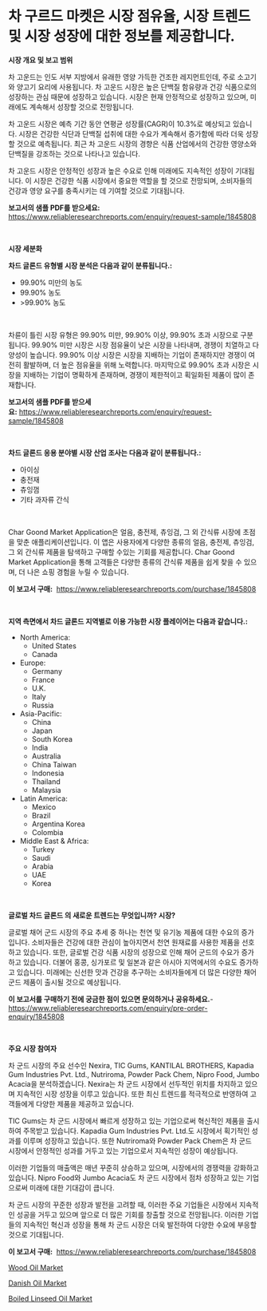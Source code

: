 <p><h1>차 구르드 마켓은 시장 점유율, 시장 트렌드 및 시장 성장에 대한 정보를 제공합니다.</h1></p><p><strong>시장 개요 및 보고 범위</strong></p>
<p><p>차 고운드는 인도 서부 지방에서 유래한 영양 가득한 건조한 레지먼트인데, 주로 소고기와 양고기 요리에 사용됩니다. 차 고운드 시장은 높은 단백질 함유량과 건강 식품으로의 성장하는 관심 때문에 성장하고 있습니다. 시장은 현재 안정적으로 성장하고 있으며, 미래에도 계속해서 성장할 것으로 전망됩니다.</p><p>차 고운드 시장은 예측 기간 동안 연평균 성장률(CAGR)이 10.3%로 예상되고 있습니다. 시장은 건강한 식단과 단백질 섭취에 대한 수요가 계속해서 증가함에 따라 더욱 성장할 것으로 예측됩니다. 최근 차 고운드 시장의 경향은 식품 산업에서의 건강한 영양소와 단백질을 강조하는 것으로 나타나고 있습니다.</p><p>차 고운드 시장은 안정적인 성장과 높은 수요로 인해 미래에도 지속적인 성장이 기대됩니다. 이 시장은 건강한 식품 시장에서 중요한 역할을 할 것으로 전망되며, 소비자들의 건강과 영양 요구를 충족시키는 데 기여할 것으로 기대됩니다.</p></p>
<p><strong>보고서의 샘플 PDF를 받으세요:</strong> <a href="https://www.reliableresearchreports.com/enquiry/request-sample/1845808">https://www.reliableresearchreports.com/enquiry/request-sample/1845808</a></p>
<p>&nbsp;</p>
<p><strong>시장 세분화</strong></p>
<p><strong>차드 글론드 유형별 시장 분석은 다음과 같이 분류됩니다.:</strong></p>
<p><ul><li>99.90% 미만의 농도</li><li>99.90% 농도</li><li>>99.90% 농도</li></ul></p>
<p>&nbsp;</p>
<p><p>차륜이 틀린 시장 유형은 99.90% 미만, 99.90% 이상, 99.90% 초과 시장으로 구분됩니다. 99.90% 미만 시장은 시장 점유율이 낮은 시장을 나타내며, 경쟁이 치열하고 다양성이 높습니다. 99.90% 이상 시장은 시장을 지배하는 기업이 존재하지만 경쟁이 여전히 활발하며, 더 높은 점유율을 위해 노력합니다. 마지막으로 99.90% 초과 시장은 시장을 지배하는 기업이 명확하게 존재하며, 경쟁이 제한적이고 획일화된 제품이 많이 존재합니다.</p></p>
<p><strong>보고서의 샘플 PDF를 받으세요:</strong>&nbsp;<a href="https://www.reliableresearchreports.com/enquiry/request-sample/1845808">https://www.reliableresearchreports.com/enquiry/request-sample/1845808</a></p>
<p>&nbsp;</p>
<p><strong> 차드 글론드 응용 분야별 시장 산업 조사는 다음과 같이 분류됩니다.:</strong></p>
<p><ul><li>아이싱</li><li>충전재</li><li>츄잉껌</li><li>기타 과자류 간식</li></ul></p>
<p>&nbsp;</p>
<p><p>Char Goond Market Application은 얼음, 충전제, 츄잉검, 그 외 간식류 시장에 초점을 맞춘 애플리케이션입니다. 이 앱은 사용자에게 다양한 종류의 얼음, 충전제, 츄잉검, 그 외 간식류 제품을 탐색하고 구매할 수있는 기회를 제공합니다. Char Goond Market Application을 통해 고객들은 다양한 종류의 간식류 제품을 쉽게 찾을 수 있으며, 더 나은 쇼핑 경험을 누릴 수 있습니다.</p></p>
<p><strong>이 보고서 구매:</strong>&nbsp; <a href="https://www.reliableresearchreports.com/purchase/1845808">https://www.reliableresearchreports.com/purchase/1845808</a></p>
<p>&nbsp;</p>
<p><strong>지역 측면에서 차드 글론드 지역별로 이용 가능한 시장 플레이어는 다음과 같습니다.:</strong></p>
<p><ul>
    <li>
        North America:
        <ul>
            <li>United States</li>
            <li>Canada</li>
        </ul>
    </li>
    <li>
        Europe:
        <ul>
            <li>Germany</li>
            <li>France</li>
            <li>U.K.</li>
            <li>Italy</li>
            <li>Russia</li>
        </ul>
    </li>
    <li>
        Asia-Pacific:
        <ul>
            <li>China</li>
            <li>Japan</li>
            <li>South Korea</li>
            <li>India</li>
            <li>Australia</li>
            <li>China Taiwan</li>
            <li>Indonesia</li>
            <li>Thailand</li>
            <li>Malaysia</li>
        </ul>
    </li>
    <li>
        Latin America:
        <ul>
            <li>Mexico</li>
            <li>Brazil</li>
            <li>Argentina Korea</li>
            <li>Colombia</li>
        </ul>
    </li>
    <li>
        Middle East & Africa:
        <ul>
            <li>Turkey</li>
            <li>Saudi</li>
            <li>Arabia</li>
            <li>UAE</li>
            <li>Korea</li>
        </ul>
    </li>
    </ul></p>
<p>&nbsp;</p>
<p><strong>글로벌 차드 글론드 의 새로운 트렌드는 무엇입니까? 시장?</strong></p>
<p><p>글로벌 채어 군드 시장의 주요 추세 중 하나는 천연 및 유기농 제품에 대한 수요의 증가입니다. 소비자들은 건강에 대한 관심이 높아지면서 천연 원재료를 사용한 제품을 선호하고 있습니다. 또한, 글로벌 건강 식품 시장의 성장으로 인해 채어 군드의 수요가 증가하고 있습니다. 더불어 홍콩, 싱가포르 및 일본과 같은 아시아 지역에서의 수요도 증가하고 있습니다. 미래에는 신선한 맛과 건강을 추구하는 소비자들에게 더 많은 다양한 채어 군드 제품이 출시될 것으로 예상됩니다.</p></p>
<p><strong>이 보고서를 구매하기 전에 궁금한 점이 있으면 문의하거나 공유하세요.</strong>- <a href="https://www.reliableresearchreports.com/enquiry/pre-order-enquiry/1845808">https://www.reliableresearchreports.com/enquiry/pre-order-enquiry/1845808</a></p>
<p>&nbsp;</p>
<p><strong>주요 시장 참여자</strong></p>
<p><p>차 군드 시장의 주요 선수인 Nexira, TIC Gums, KANTILAL BROTHERS, Kapadia Gum Industries Pvt. Ltd., Nutriroma, Powder Pack Chem, Nipro Food, Jumbo Acacia을 분석하겠습니다. Nexira는 차 군드 시장에서 선두적인 위치를 차지하고 있으며 지속적인 시장 성장을 이루고 있습니다. 또한 최신 트렌드를 적극적으로 반영하여 고객들에게 다양한 제품을 제공하고 있습니다.</p><p>TIC Gums는 차 군드 시장에서 빠르게 성장하고 있는 기업으로써 혁신적인 제품을 출시하여 주목받고 있습니다. Kapadia Gum Industries Pvt. Ltd.도 시장에서 획기적인 성과를 이루며 성장하고 있습니다. 또한 Nutriroma와 Powder Pack Chem은 차 군드 시장에서 안정적인 성과를 거두고 있는 기업으로서 지속적인 성장이 예상됩니다.</p><p>이러한 기업들의 매출액은 매년 꾸준히 상승하고 있으며, 시장에서의 경쟁력을 강화하고 있습니다. Nipro Food와 Jumbo Acacia도 차 군드 시장에서 점차 성장하고 있는 기업으로써 미래에 대한 기대감이 큽니다.</p><p>차 군드 시장의 꾸준한 성장과 발전을 고려할 때, 이러한 주요 기업들은 시장에서 지속적인 성공을 거두고 있으며 앞으로 더 많은 기회를 창출할 것으로 전망됩니다. 이러한 기업들의 지속적인 혁신과 성장을 통해 차 군드 시장은 더욱 발전하여 다양한 수요에 부응할 것으로 기대됩니다.</p></p>
<p><strong>이 보고서 구매:</strong>&nbsp;&nbsp;<a href="https://www.reliableresearchreports.com/purchase/1845808">https://www.reliableresearchreports.com/purchase/1845808</a></p>
<p><p><a href="https://github.com/kosella/Market-Research-Report-List-2/blob/main/wood-oil-market.md">Wood Oil Market</a></p><p><a href="https://github.com/singletonthaxterkelliehr2df/Market-Research-Report-List-1/blob/main/danish-oil-market.md">Danish Oil Market</a></p><p><a href="https://github.com/kufem1/Market-Research-Report-List-1/blob/main/boiled-linseed-oil-market.md">Boiled Linseed Oil Market</a></p></p>
